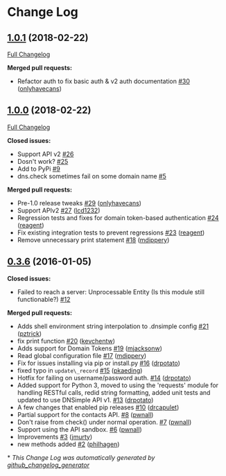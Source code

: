 # Change Log

## [1.0.1](https://github.com/onlyhavecans/dnsimple-python/tree/1.0.1) (2018-02-22)
[Full Changelog](https://github.com/onlyhavecans/dnsimple-python/compare/1.0.0...1.0.1)

**Merged pull requests:**

- Refactor auth to fix basic auth & v2 auth documentation [\#30](https://github.com/onlyhavecans/dnsimple-python/pull/30) ([onlyhavecans](https://github.com/onlyhavecans))

## [1.0.0](https://github.com/onlyhavecans/dnsimple-python/tree/1.0.0) (2018-02-22)
[Full Changelog](https://github.com/onlyhavecans/dnsimple-python/compare/0.3.6...1.0.0)

**Closed issues:**

- Support API v2 [\#26](https://github.com/onlyhavecans/dnsimple-python/issues/26)
- Dosn't work?  [\#25](https://github.com/onlyhavecans/dnsimple-python/issues/25)
- Add to PyPi [\#9](https://github.com/onlyhavecans/dnsimple-python/issues/9)
- dns.check sometimes fail on some domain name [\#5](https://github.com/onlyhavecans/dnsimple-python/issues/5)

**Merged pull requests:**

- Pre-1.0 release tweaks [\#29](https://github.com/onlyhavecans/dnsimple-python/pull/29) ([onlyhavecans](https://github.com/onlyhavecans))
- Support APIv2 [\#27](https://github.com/onlyhavecans/dnsimple-python/pull/27) ([lcd1232](https://github.com/lcd1232))
- Regression tests and fixes for domain token-based authentication [\#24](https://github.com/onlyhavecans/dnsimple-python/pull/24) ([reagent](https://github.com/reagent))
- Fix existing integration tests to prevent regressions [\#23](https://github.com/onlyhavecans/dnsimple-python/pull/23) ([reagent](https://github.com/reagent))
- Remove unnecessary print statement [\#18](https://github.com/onlyhavecans/dnsimple-python/pull/18) ([mdippery](https://github.com/mdippery))

## [0.3.6](https://github.com/onlyhavecans/dnsimple-python/tree/0.3.6) (2016-01-05)
**Closed issues:**

- Failed to reach a server: Unprocessable Entity \(Is this module still functionable?\) [\#12](https://github.com/onlyhavecans/dnsimple-python/issues/12)

**Merged pull requests:**

- Adds shell environment string interpolation to .dnsimple config [\#21](https://github.com/onlyhavecans/dnsimple-python/pull/21) ([pztrick](https://github.com/pztrick))
- fix print function [\#20](https://github.com/onlyhavecans/dnsimple-python/pull/20) ([kevchentw](https://github.com/kevchentw))
- Adds support for Domain Tokens [\#19](https://github.com/onlyhavecans/dnsimple-python/pull/19) ([mjacksonw](https://github.com/mjacksonw))
- Read global configuration file [\#17](https://github.com/onlyhavecans/dnsimple-python/pull/17) ([mdippery](https://github.com/mdippery))
- Fix for issues installing via pip or install.py [\#16](https://github.com/onlyhavecans/dnsimple-python/pull/16) ([drpotato](https://github.com/drpotato))
- fixed typo in `update\_record` [\#15](https://github.com/onlyhavecans/dnsimple-python/pull/15) ([pkaeding](https://github.com/pkaeding))
- Hotfix for failing on username/password auth. [\#14](https://github.com/onlyhavecans/dnsimple-python/pull/14) ([drpotato](https://github.com/drpotato))
- Added support for Python 3, moved to using the 'requests' module for handling RESTful calls, redid string formatting, added unit tests and updated to use DNSimple API v1. [\#13](https://github.com/onlyhavecans/dnsimple-python/pull/13) ([drpotato](https://github.com/drpotato))
- A few changes that enabled pip releases [\#10](https://github.com/onlyhavecans/dnsimple-python/pull/10) ([drcapulet](https://github.com/drcapulet))
- Partial support for the contacts API. [\#8](https://github.com/onlyhavecans/dnsimple-python/pull/8) ([pwnall](https://github.com/pwnall))
- Don't raise from check\(\) under normal operation. [\#7](https://github.com/onlyhavecans/dnsimple-python/pull/7) ([pwnall](https://github.com/pwnall))
- Support using the API sandbox. [\#6](https://github.com/onlyhavecans/dnsimple-python/pull/6) ([pwnall](https://github.com/pwnall))
- Improvements [\#3](https://github.com/onlyhavecans/dnsimple-python/pull/3) ([jmurty](https://github.com/jmurty))
- new methods added [\#2](https://github.com/onlyhavecans/dnsimple-python/pull/2) ([philhagen](https://github.com/philhagen))



\* *This Change Log was automatically generated by [github_changelog_generator](https://github.com/skywinder/Github-Changelog-Generator)*